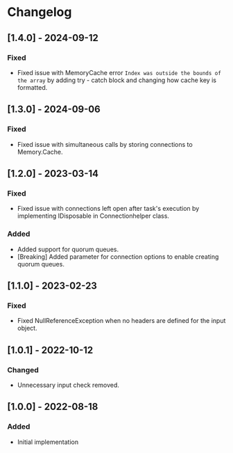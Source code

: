 # Changelog

## [1.4.0] - 2024-09-12
### Fixed
- Fixed issue with MemoryCache error `Index was outside the bounds of the array` by adding try - catch block and changing how cache key is formatted.

## [1.3.0] - 2024-09-06
### Fixed
- Fixed issue with simultaneous calls by storing connections to Memory.Cache.

## [1.2.0] - 2023-03-14
### Fixed
- Fixed issue with connections left open after task's execution by implementing IDisposable in Connectionhelper class.

### Added
- Added support for quorum queues.
- [Breaking] Added parameter for connection options to enable creating quorum queues.

## [1.1.0] - 2023-02-23
### Fixed
- Fixed NullReferenceException when no headers are defined for the input object.

## [1.0.1] - 2022-10-12
### Changed
- Unnecessary input check removed.

## [1.0.0] - 2022-08-18
### Added
- Initial implementation